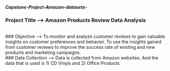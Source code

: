 ##### Capstone-Project-Amazon-datasets-

### Project Title --> Amazon Products Review Data Analysis
</br>
### Objective -->
To monitor and analyze customer reviews to gain valuable insights on customer preferences and behavior. To use the insights gained from customer reviews to improve the success rate of existing and new products and marketing campaigns. 

</br>
###  Data Collection -->
Data is collected from Amazon websites. And the data that is used is 
 1) CD Vinyls and 2) Office Products

